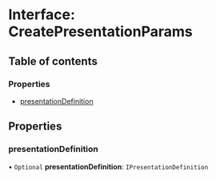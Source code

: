 # Interface: CreatePresentationParams

## Table of contents

### Properties

- [presentationDefinition](CreatePresentationParams.md#presentationdefinition)

## Properties

### presentationDefinition

• `Optional` **presentationDefinition**: `IPresentationDefinition`
